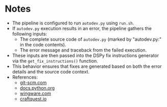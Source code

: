 # Notes

- The pipeline is configured to run `autodev.py` using `run.sh`.
- If `autodev.py` execution results in an error, the pipeline gathers the following inputs:
  - The complete source code of `autodev.py` (marked by "autodev.py:" in the code contents).
  - The error message and traceback from the failed execution.
- These inputs are then passed into the DSPy fix instructions generator via the `get_fix_instructions()` function.
- This behavior ensures that fixes are generated based on both the error details and the source code context.
- References:
  - [git-scm.com](https://git-scm.com/docs/gitignore)
  - [docs.python.org](https://docs.python.org/3/tutorial/interpreter.html)
  - [wingware.com](https://www.wingware.com/doc/ai/context)
  - [craftquest.io](https://craftquest.io/articles/what-is-the-working-tree-in-git)
